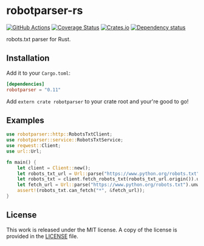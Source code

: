 # robotparser-rs

[![GitHub Actions](https://github.com/messense/robotparser-rs/workflows/CI/badge.svg)](https://github.com/messense/robotparser-rs/actions?query=workflow%3ACI)
[![Coverage Status](https://coveralls.io/repos/messense/robotparser-rs/badge.svg)](https://coveralls.io/r/messense/robotparser-rs)
[![Crates.io](https://img.shields.io/crates/v/robotparser.svg)](https://crates.io/crates/robotparser)
[![Dependency status](https://deps.rs/repo/github/messense/robotparser-rs/status.svg)](https://deps.rs/repo/github/messense/robotparser-rs)

robots.txt parser for Rust.


## Installation

Add it to your ``Cargo.toml``:

```toml
[dependencies]
robotparser = "0.11"
```

Add ``extern crate robotparser`` to your crate root and your're good to go!


## Examples

```rust
use robotparser::http::RobotsTxtClient;
use robotparser::service::RobotsTxtService;
use reqwest::Client;
use url::Url;

fn main() {
    let client = Client::new();
    let robots_txt_url = Url::parse("https://www.python.org/robots.txt").unwrap();
    let robots_txt = client.fetch_robots_txt(robots_txt_url.origin()).unwrap().get_result();
    let fetch_url = Url::parse("https://www.python.org/robots.txt").unwrap();
    assert!(robots_txt.can_fetch("*", &fetch_url));
}
```


## License

This work is released under the MIT license. A copy of the license is provided in the [LICENSE](./LICENSE) file.
